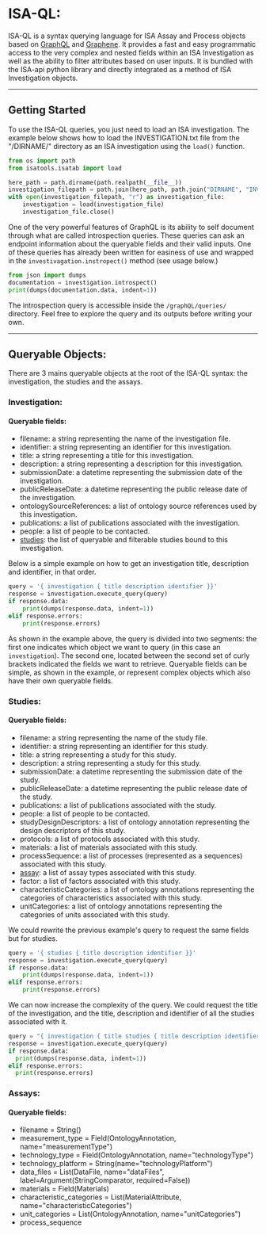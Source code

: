 # ISA-QL:

ISA-QL is a syntax querying language for ISA Assay and Process objects based on [GraphQL](https://graphql.org/) and 
[Graphene](https://github.com/graphql-python/graphene).
It provides a fast and easy programmatic access to the very complex and nested fields within an ISA Investigation as 
well as the ability to filter attributes based on user inputs.
It is bundled with the ISA-api python library and directly integrated as a method of ISA Investigation objects.

---

## Getting Started
To use the ISA-QL queries, you just need to load an ISA investigation. The example below shows how to load the
INVESTIGATION.txt file from the "/DIRNAME/" directory as an ISA investigation using the ``load()`` function.

```python
from os import path
from isatools.isatab import load

here_path = path.dirname(path.realpath(__file__))
investigation_filepath = path.join(here_path, path.join("DIRNAME", "INVESTIGATION.txt"))
with open(investigation_filepath, "r") as investigation_file:
    investigation = load(investigation_file)
    investigation_file.close()
```

One of the very powerful features of GraphQL is its ability to self document through what are called introspection 
queries. These queries can ask an endpoint information about the queryable fields and their valid inputs.
One of these queries has already been written for easiness of use and wrapped in the ``investivagation.instropect()``
method (see usage below.)

```python
from json import dumps
documentation = investigation.introspect()
print(dumps(documentation.data, indent=1))
```

The introspection query is accessible inside the ``/graphQL/queries/`` directory. Feel free to explore the query and its
outputs before writing your own.

---

## Queryable Objects:
There are 3 mains queryable objects at the root of the ISA-QL syntax: the investigation, the studies and the assays.

### Investigation:

#### Queryable fields:
- filename: a string representing the name of the investigation file.
- identifier: a string representing an identifier for this investigation.
- title: a string representing a title for this investigation.
- description: a string representing a description for this investigation.
- submissionDate: a datetime representing the submission date of the investigation.
- publicReleaseDate: a datetime representing the public release date of the investigation.
- ontologySourceReferences: a list of ontology source references used by this investigation.
- publications: a list of publications associated with the investigation.
- people: a list of people to be contacted.
- [studies](#studies): the list of queryable and filterable studies bound to this investigation.

Below is a simple example on how to get an investigation title, description and identifier, in that order.

```python
query = '{ investigation { title description identifier }}'
response = investigation.execute_query(query)
if response.data:
    print(dumps(response.data, indent=1))
elif response.errors:
    print(response.errors)
```

As shown in the example above, the query is divided into two segments: the first one indicates which object we want to
query (in this case an `investigation`). The second one, located between the second set of curly brackets indicated the 
fields we want to retrieve. Queryable fields can be simple, as shown in the example, or represent complex objects which 
also have their own queryable fields.

### Studies:

#### Queryable fields:
- filename: a string representing the name of the study file.
- identifier: a string representing an identifier for this study.
- title: a string representing a study for this study.
- description: a string representing a study for this study.
- submissionDate: a datetime representing the submission date of the study.
- publicReleaseDate: a datetime representing the public release date of the study.
- publications: a list of publications associated with the study.
- people: a list of people to be contacted.
- studyDesignDescriptors: a list of ontology annotation representing the design descriptors of this study.
- protocols: a list of protocols associated with this study.
- materials: a list of materials associated with this study.
- processSequence: a list of processes (represented as a sequences) associated with this study.
- [assay](#assays): a list of assay types associated with this study.
- factor: a list of factors associated with this study.
- characteristicCategories: a list of ontology annotations representing the categories of characteristics associated 
  with this study.
- unitCategories: a list of ontology annotations representing the categories of units associated with this study.

We could rewrite the previous example's query to request the same fields but for studies. 

```python
query = '{ studies { title description identifier }}'
response = investigation.execute_query(query)
if response.data:
    print(dumps(response.data, indent=1))
elif response.errors:
    print(response.errors)
```

We can now increase the complexity of the query. We could request the title of the investigation, and the title,
description and identifier of all the studies associated with it.

```python
query = "{ investigation { title studies { title description identifier }}}"
response = investigation.execute_query(query)
if response.data:
  print(dumps(response.data, indent=1))
elif response.errors:
  print(response.errors)
```

### Assays:
#### Queryable fields:
- filename = String()
- measurement_type = Field(OntologyAnnotation, name="measurementType")
- technology_type = Field(OntologyAnnotation, name="technologyType")
- technology_platform = String(name="technologyPlatform")
- data_files = List(DataFile, name="dataFiles", label=Argument(StringComparator, required=False))
- materials = Field(Materials)
- characteristic_categories = List(MaterialAttribute, name="characteristicCategories")
- unit_categories = List(OntologyAnnotation, name="unitCategories")
- process_sequence